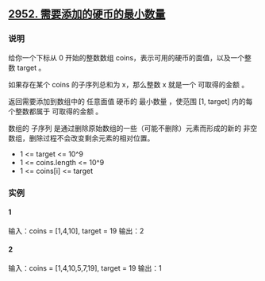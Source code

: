 ## [2952. 需要添加的硬币的最小数量](https://leetcode.cn/problems/minimum-number-of-coins-to-be-added/)

### 说明
给你一个下标从 0 开始的整数数组 coins，表示可用的硬币的面值，以及一个整数 target 。

如果存在某个 coins 的子序列总和为 x，那么整数 x 就是一个 可取得的金额 。

返回需要添加到数组中的 任意面值 硬币的 最小数量 ，使范围 [1, target] 内的每个整数都属于 可取得的金额 。

数组的 子序列 是通过删除原始数组的一些（可能不删除）元素而形成的新的 非空 数组，删除过程不会改变剩余元素的相对位置。

* 1 <= target <= 10^9
* 1 <= coins.length <= 10^9
* 1 <= coins[i] <= target

### 实例
#### 1
输入：coins = [1,4,10], target = 19
输出：2

#### 2
输入：coins = [1,4,10,5,7,19], target = 19
输出：1